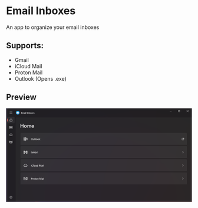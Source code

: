 # Email Inboxes
An app to organize your email inboxes

## Supports:
* Gmail
* iCloud Mail
* Proton Mail
* Outlook (Opens .exe)

## Preview
<img src=https://github.com/Tech5G5G/Email-Inboxes/raw/master/Email%20Inboxes%20Showcase.png>
